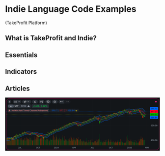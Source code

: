 # Indie Language Code Examples 

(TakeProfit Platform)

## What is TakeProfit and Indie?


## Essentials


## Indicators


## Articles

![TakeProfit Platform](image.png)
